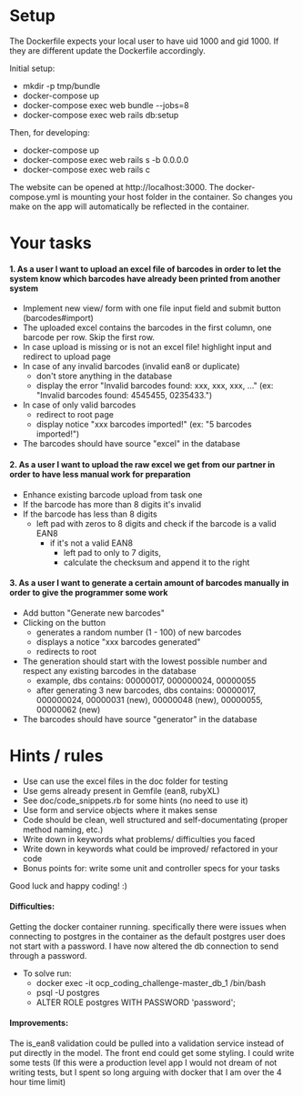 # Setup

The Dockerfile expects your local user to have uid 1000 and gid 1000. If they are different update the Dockerfile accordingly. 

Initial setup:
* mkdir -p tmp/bundle
* docker-compose up
* docker-compose exec web bundle --jobs=8
* docker-compose exec web rails db:setup

Then, for developing:
* docker-compose up
* docker-compose exec web rails s -b 0.0.0.0
* docker-compose exec web rails c

The website can be opened at http://localhost:3000. The docker-compose.yml is mounting your host folder in the container. So changes you make on the app will automatically be reflected in the container.


# Your tasks

#### 1. As a user I want to upload an excel file of barcodes in order to let the system know which barcodes have already been printed from another system

  * Implement new view/ form with one file input field and submit button (barcodes#import)
  * The uploaded excel contains the barcodes in the first column, one barcode per row. Skip the first row.
  * In case upload is missing or is not an excel file! highlight input and redirect to upload page
  * In case of any invalid barcodes (invalid ean8 or duplicate)
    * don't store anything in the database
    * display the error "Invalid barcodes found: xxx, xxx,  xxx, ..." (ex: "Invalid barcodes found: 4545455, 0235433.")
  * In case of only valid barcodes
    * redirect to root page
    * display notice "xxx barcodes imported!" (ex: "5 barcodes imported!")
  * The barcodes should have source "excel" in the database

#### 2. As a user I want to upload the raw excel we get from our partner in order to have less manual work for preparation
  * Enhance existing barcode upload from task one
  * If the barcode has more than 8 digits it's invalid
  * If the barcode has less than 8 digits
    * left pad with zeros to 8 digits and check if the barcode is a valid EAN8
      * if it's not a valid EAN8
        * left pad to only to 7 digits,
        * calculate the checksum and append it to the right

#### 3. As a user I want to generate a certain amount of barcodes manually in order to give the programmer some work
  * Add button "Generate new barcodes"
  * Clicking on the button
    * generates a random number (1 - 100) of new barcodes
    * displays a notice "xxx barcodes generated"
    * redirects to root
  * The generation should start with the lowest possible number and respect any existing barcodes in the database
    * example, dbs contains: 00000017, 000000024, 00000055
    * after generating 3 new barcodes, dbs contains: 00000017, 000000024, 00000031 (new), 00000048 (new), 00000055, 00000062 (new)
  * The barcodes should have source "generator" in the database


# Hints / rules

* Use can use the excel files in the doc folder for testing
* Use gems already present in Gemfile (ean8, rubyXL)
* See doc/code_snippets.rb for some hints (no need to use it)
* Use form and service objects where it makes sense
* Code should be clean, well structured and self-documentating (proper method naming, etc.)
* Write down in keywords what problems/ difficulties you faced
* Write down in keywords what could be improved/ refactored in your code
* Bonus points for: write some unit and controller specs for your tasks

Good luck and happy coding! :)

#### Difficulties: 
Getting the docker container running. specifically there were issues when connecting to postgres in the container as the default postgres user does not start with a password. I have now altered the db connection to send through a password.
* To solve run:
  * docker exec -it ocp_coding_challenge-master_db_1 /bin/bash
  * psql -U postgres
  * ALTER ROLE postgres WITH PASSWORD 'password';




#### Improvements: 
The is_ean8 validation could be pulled into a validation service instead of put directly in the model. The front end could get some styling. I could write some tests (If this were a production level app I would not dream of not writing tests, but I spent so long arguing with docker that I am over the 4 hour time limit)
